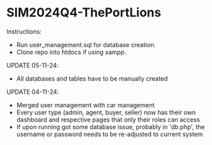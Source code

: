 # SIM2024Q4-ThePortLions

Instructions:
  - Run user_management.sql for database creation.
  - Clone repo into htdocs if using xampp.

UPDATE 05-11-24:
  - All databases and tables have to be manually created

UPDATE 04-11-24:
  - Merged user management with car management
  - Every user type (admin, agent, buyer, seller) now has their own dashboard and respective pages that only their roles can access
  - If upon running got some database issue, probably in 'db.php', the username or password needs to be re-adjusted to current system

